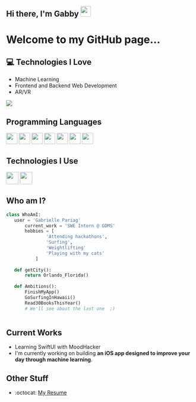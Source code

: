 ## Hi there, I'm Gabby  <img src="https://media.giphy.com/media/hvRJCLFzcasrR4ia7z/giphy.gif" width="28px" height="28px">

<h1>Welcome to my GitHub page...</h1> 

## :computer: Technologies I Love
* Machine Learning
* Frontend and Backend Web Development
* AR/VR

<img src = "https://github-readme-stats.vercel.app/api/top-langs/?username=MarikIshtar007&layout=compact">

## Programming Languages
<img src='https://github.com/MarikIshtar007/MarikIshtar007/blob/master/images/java.svg' width='30'/> <img src = 'https://github.com/MarikIshtar007/MarikIshtar007/blob/master/images/js.svg' width='30'/> <img src = 'https://github.com/MarikIshtar007/MarikIshtar007/blob/master/images/python2.png' height='30'/>  <img src = 'https://github.com/MarikIshtar007/MarikIshtar007/blob/master/images/html.svg' width='30'/> <img src = 'https://github.com/MarikIshtar007/MarikIshtar007/blob/master/images/css.svg' width='30'/> <img src = 'https://github.com/MarikIshtar007/MarikIshtar007/blob/master/images/c-original.svg' width='30'/>
 <img src = 'https://github.com/MarikIshtar007/MarikIshtar007/blob/master/images/sql.svg' width='30'/> 
 
 ## Technologies I Use
 <img src = 'https://github.com/MarikIshtar007/MarikIshtar007/blob/master/images/nodejs.svg' width='33'/> <img src = 'https://github.com/MarikIshtar007/MarikIshtar007/blob/master/images/react.svg' width='33'/>
 
 ## Who am I?
 ```python
 class WhoAmI:
 	user = 'Gabrielle Pariag'
		current_work = 'SWE Intern @ GDMS'
		hobbies = [
				'Attending hackathons',
				'Surfing',
				'Weightlifting'
				'Playing with my cats'
			]
	
	def getCity():
		return Orlando_Florida()
	
	def Ambitions():
		FinishMyApp()
		GoSurfingInHawaii()
		Read30BooksThisYear()
		# We'll see about the last one  ;)
	
 ```
 
## Current Works
 * Learning SwiftUI with MoodHacker
 * I'm currently working on building **an iOS app designed to improve your day through machine learning**.
 
## Other Stuff
  - :octocat: [My Resume](https://drive.google.com/file/d/1stNekivP7MKNfT8rXrCENjSh55Q1eqYR/view?usp=drive_link)
 
